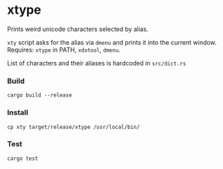 # xtype

Prints weird unicode characters selected by alias.

`xty` script asks for the alias via `dmenu` and prints it into the current
window.
Requires: `xtype` in PATH, `xdotool`, `dmenu`.

List of characters and their aliases is hardcoded in `src/dict.rs`

### Build
`cargo build --release`

### Install
`cp xty target/release/xtype /usr/local/bin/`

### Test
`cargo test`
